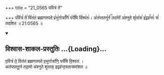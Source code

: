 +++
title = "21_0565 पवित्रं ते"

+++
प꣣वि꣡त्रं꣢ ते꣣ वि꣡त꣢तं ब्रह्मणस्पते प्र꣣भु꣡र्गात्रा꣢꣯णि꣣ प꣡र्ये꣢षि वि꣣श्व꣡तः꣢। अ꣡त꣢प्ततनू꣣र्न꣢꣫ तदा꣣मो꣡ अ꣢श्नुते शृ꣣ता꣢स꣣ इ꣡द्वह꣢꣯न्तः꣣ सं꣡ तदा꣢꣯शत ॥ 21:0565 ॥

<div class="js_include" newlevelforh1="2" title="विश्वास-शाकल-प्रस्तुतिः" unfilled url="/vedAH_Rk/shAkalam/saMhitA/vishvAsa-prastutiH/09/083/01_pavitraM_te.md">
<details open><summary><h2>विश्वास-शाकल-प्रस्तुतिः ...{Loading}...</h2></summary>


प॒वित्रं॑ ते॒ वित॑तं ब्रह्मणस्पते प्र॒भुर्गात्रा॑णि॒ पर्ये॑षि वि॒श्वतः॑ ।  
अत॑प्ततनू॒र्न तदा॒मो अ॑श्नुते शृ॒तास॒ इद्वह॑न्त॒स्तत्समा॑शत ॥

</details>
</div>